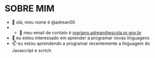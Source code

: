 # SOBRE MIM 
- 👋 olá, meu nome é @adrean00
- - 🌱 meu email de contato é mariano.adrean@escola.pr.gov.br
- 💞️ eu estou interessado em aprender a programar novas linguagens
- 📫 eu estou aprendendo a programar recentemente a linguagem do Javascript e scrtch

